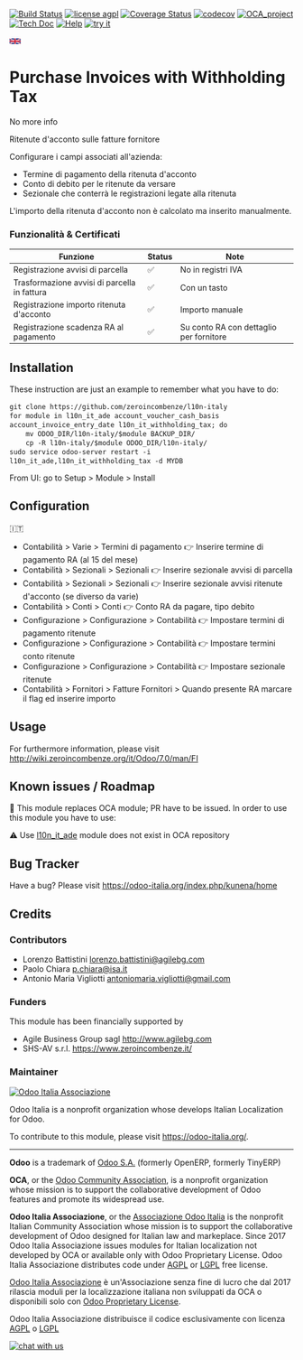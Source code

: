 [![Build Status](https://travis-ci.org/Odoo-Italia-Associazione/l10n-italy.svg?branch=7.0)](https://travis-ci.org/Odoo-Italia-Associazione/l10n-italy)
[![license agpl](https://img.shields.io/badge/licence-AGPL--3-blue.svg)](http://www.gnu.org/licenses/agpl-3.0.html)
[![Coverage Status](https://coveralls.io/repos/github/Odoo-Italia-Associazione/l10n-italy/badge.svg?branch=7.0)](https://coveralls.io/github/Odoo-Italia-Associazione/l10n-italy?branch=7.0)
[![codecov](https://codecov.io/gh/Odoo-Italia-Associazione/l10n-italy/branch/7.0/graph/badge.svg)](https://codecov.io/gh/Odoo-Italia-Associazione/l10n-italy/branch/7.0)
[![OCA_project](http://www.zeroincombenze.it/wp-content/uploads/ci-ct/prd/button-oca-7.svg)](https://github.com/OCA/l10n-italy/tree/7.0)
[![Tech Doc](http://www.zeroincombenze.it/wp-content/uploads/ci-ct/prd/button-docs-7.svg)](http://wiki.zeroincombenze.org/en/Odoo/7.0/dev)
[![Help](http://www.zeroincombenze.it/wp-content/uploads/ci-ct/prd/button-help-7.svg)](http://wiki.zeroincombenze.org/en/Odoo/7.0/man/FI)
[![try it](http://www.zeroincombenze.it/wp-content/uploads/ci-ct/prd/button-try-it-7.svg)](https://erp7.zeroincombenze.it)


[![en](https://github.com/zeroincombenze/grymb/blob/master/flags/en_US.png)](https://www.facebook.com/groups/openerp.italia/)

Purchase Invoices with Withholding Tax
======================================

No more info


Ritenute d'acconto sulle fatture fornitore

Configurare i campi associati all'azienda:
 - Termine di pagamento della ritenuta d'acconto
 - Conto di debito per le ritenute da versare
 - Sezionale che conterrà le registrazioni legate alla ritenuta

L'importo della ritenuta d'acconto non è calcolato ma inserito manualmente.


### Funzionalità & Certificati

Funzione | Status | Note
--- | --- | ---
Registrazione avvisi di parcella | :white_check_mark: | No in registri IVA
Trasformazione avvisi di parcella in fattura | :white_check_mark: | Con un tasto
Registrazione importo ritenuta d'acconto | :white_check_mark: | Importo manuale
Registrazione scadenza RA al pagamento | :white_check_mark: | Su conto RA con dettaglio per fornitore


Installation
------------

These instruction are just an example to remember what you have to do:

    git clone https://github.com/zeroincombenze/l10n-italy
    for module in l10n_it_ade account_voucher_cash_basis account_invoice_entry_date l10n_it_withholding_tax; do
        mv ODOO_DIR/l10n-italy/$module BACKUP_DIR/
        cp -R l10n-italy/$module ODOO_DIR/l10n-italy/
    sudo service odoo-server restart -i l10n_it_ade,l10n_it_withholding_tax -d MYDB

From UI: go to Setup > Module > Install


Configuration
-------------

:it:

* Contabilità > Varie > Termini di pagamento :point_right: Inserire termine di pagamento RA (al 15 del mese)
* Contabilità > Sezionali > Sezionali :point_right: Inserire sezionale avvisi di parcella
* Contabilità > Sezionali > Sezionali :point_right: Inserire sezionale avvisi ritenute d'acconto (se diverso da varie)
* Contabilità > Conti > Conti :point_right: Conto RA da pagare, tipo debito
* Configurazione > Configurazione > Contabilità :point_right: Impostare termini di pagamento ritenute
* Configurazione > Configurazione > Contabilità :point_right: Impostare termini conto ritenute
* Configurazione > Configurazione > Contabilità :point_right: Impostare sezionale ritenute
* Contabilità > Fornitori > Fatture Fornitori > Quando presente RA marcare il flag ed inserire importo


Usage
-----

For furthermore information, please visit http://wiki.zeroincombenze.org/it/Odoo/7.0/man/FI



Known issues / Roadmap
----------------------

:ticket: This module replaces OCA module; PR have to be issued.
In order to use this module you have to use:

:warning: Use [l10n_it_ade](l10n_it_ade/) module does not exist in OCA repository


Bug Tracker
-----------

Have a bug? Please visit https://odoo-italia.org/index.php/kunena/home


Credits
-------

### Contributors

* Lorenzo Battistini <lorenzo.battistini@agilebg.com>
* Paolo Chiara <p.chiara@isa.it>
* Antonio Maria Vigliotti <antoniomaria.vigliotti@gmail.com>

### Funders

This module has been financially supported by

* Agile Business Group sagl <http://www.agilebg.com>
* SHS-AV s.r.l. <https://www.zeroincombenze.it/>

### Maintainer

[![Odoo Italia Associazione](https://www.odoo-italia.org/images/Immagini/Odoo%20Italia%20-%20126x56.png)](https://odoo-italia.org)

Odoo Italia is a nonprofit organization whose develops Italian Localization for
Odoo.

To contribute to this module, please visit <https://odoo-italia.org/>.



[//]: # (copyright)

----

**Odoo** is a trademark of [Odoo S.A.](https://www.odoo.com/) (formerly OpenERP, formerly TinyERP)

**OCA**, or the [Odoo Community Association](http://odoo-community.org/), is a nonprofit organization whose
mission is to support the collaborative development of Odoo features and
promote its widespread use.

**Odoo Italia Associazione**, or the [Associazione Odoo Italia](https://www.odoo-italia.org/)
is the nonprofit Italian Community Association whose mission
is to support the collaborative development of Odoo designed for Italian law and markeplace.
Since 2017 Odoo Italia Associazione issues modules for Italian localization not developed by OCA
or available only with Odoo Proprietary License.
Odoo Italia Associazione distributes code under [AGPL](https://www.gnu.org/licenses/agpl-3.0.html) or [LGPL](https://www.gnu.org/licenses/lgpl.html) free license.

[Odoo Italia Associazione](https://www.odoo-italia.org/) è un'Associazione senza fine di lucro
che dal 2017 rilascia moduli per la localizzazione italiana non sviluppati da OCA
o disponibili solo con [Odoo Proprietary License](https://www.odoo.com/documentation/user/9.0/legal/licenses/licenses.html).

Odoo Italia Associazione distribuisce il codice esclusivamente con licenza [AGPL](https://www.gnu.org/licenses/agpl-3.0.html) o [LGPL](https://www.gnu.org/licenses/lgpl.html)

[//]: # (end copyright)

[//]: # (addons)

[//]: # (end addons)



[![chat with us](https://www.shs-av.com/wp-content/chat_with_us.gif)](https://tawk.to/85d4f6e06e68dd4e358797643fe5ee67540e408b)
